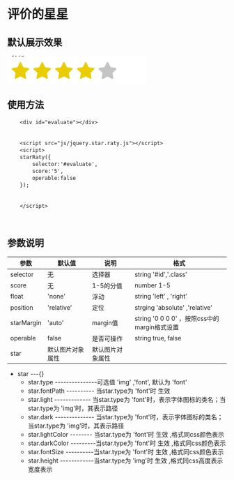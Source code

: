 # 评价的星星

## 默认展示效果

![image](imgs/morenzhanshi.png)

## 使用方法


```
    <div id="evaluate"></div>
    
    
    <script src="js/jquery.star.raty.js"></script>
    <script>
    starRaty({
        selector:'#evaluate',
        score:'5',
        operable:false
    });
    
    
    </script>
    
  
```

## 参数说明


参数      | 默认值     |    说明      |    格式
----------|--------------|--------------|--------------
selector  | 无           | 选择器       | string '#id','.class'
score     | 无           |  1-5的分值   | number 1-5
float     | 'none'       | 浮动         | string 'left' , 'right'
position  | 'relative'   | 定位         | strging 'absolute' ,'relative'
starMargin| 'auto'       |  margin值    | string '0 0 0 0' ，按照css中的margin格式设置
operable  | false        | 是否可操作   | string true, false
star   | 默认图片对象属性  |      默认图片对象属性       | 


- star  ---{}
     - star.type ---------------可选值 'img' ,'font', 默认为 'font'
    - star.fontPath ---------- 当star.type为 'font'时 生效
    - star.light ------------- 当star.type为 'font'时，表示字体图标的类名；当star.type为 'img'时，其表示路径
    - star.dark -------------- 当star.type为 'font'时，表示字体图标的类名；当star.type为 'img'时，其表示路径
    - star.lightColor -------- 当star.type为 'font'时 生效 ,格式同css颜色表示
    - star.darkColor ---------当star.type为 'font'时 生效 ,格式同css颜色表示
    - star.fontSize ----------当star.type为 'font'时 生效 ,格式同css颜色表示
    - star.height ------------当star.type为 'img'时 生效 ,格式同css高度表示宽度表示
    



